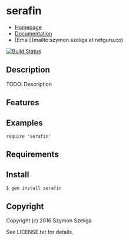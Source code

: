 # serafin

* [Homepage](https://rubygems.org/gems/serafin)
* [Documentation](http://rubydoc.info/gems/serafin/frames)
* [Email](mailto:szymon.szeliga at netguru.co)

[![Build Status](https://secure.travis-ci.org//serafin.svg?branch=master)](https://travis-ci.org//serafin)

## Description

TODO: Description

## Features

## Examples

    require 'serafin'

## Requirements

## Install

    $ gem install serafin

## Copyright

Copyright (c) 2016 Szymon Szeliga

See LICENSE.txt for details.
